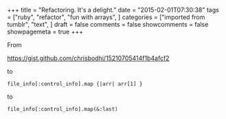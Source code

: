+++
title = "Refactoring. It's a delight."
date = "2015-02-01T07:30:38"
tags = ["ruby", "refactor", "fun with arrays", ]
categories = ["imported from tumblr", "text", ]
draft = false
comments = false
showcomments = false
showpagemeta = true
+++

<p>From</p>

<div class="gist"><a href="https://gist.github.com/chrisbodhi/15210705414f1b4afcf2" target="_blank">https://gist.github.com/chrisbodhi/15210705414f1b4afcf2</a></div>

<p>to</p>

<p><code>file_info[:control_info].map {|arr| arr[1] }</code></p>

<p>to</p>

<p><code>file_info[:control_info].map(&amp;:last)</code></p>
